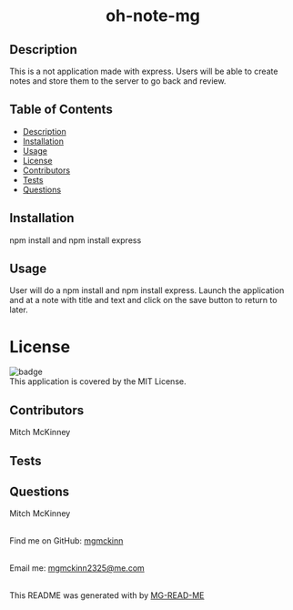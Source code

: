 
<h1 align=center font-size=20px font-weight=bold>oh-note-mg</h1>

## Description
This is a not application made with express. Users will be able to create notes and store them to the server to go back and review.

## Table of Contents
- [Description](#description)
- [Installation](#installation)
- [Usage](#usage)
- [License](#license)
- [Contributors](#contributors)
- [Tests](#tests)
- [Questions](#questions)


## Installation 
npm install and npm install express

## Usage
User will do a npm install and npm install express. Launch the application and at a note with title and text and click on the save button to return to later. 

# License
![badge](https://img.shields.io/badge/license-MIT-brightgreen)
<br />
This application is covered by the MIT License. 

## Contributors
 Mitch McKinney

## Tests


## Questions
 Mitch McKinney<br />
<br />

Find me on GitHub: [mgmckinn](https://github.com/mgmckinn)<br />
<br />

Email me: mgmckinn2325@me.com<br /><br />

This README was generated with by [MG-READ-ME](https://github.com/mgmckinn/MG-READ-ME)
